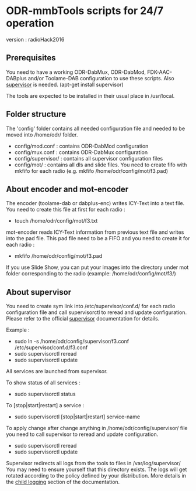 ODR-mmbTools scripts for 24/7 operation
=======================================
version : radioHack2016


Prerequisites
-------------
You need to have a working ODR-DabMux, ODR-DabMod, FDK-AAC-DABplus and/or
Toolame-DAB configuration to use these scripts. Also
[supervisor](http://supervisord.org/) is needed. (apt-get install supervisor)

The tools are expected to be installed in their usual place in /usr/local.

Folder structure
----------------

The 'config' folder contains all needed configuration file and needed to be
moved into /home/odr/ folder.

  * config/mod.conf : contains ODR-DabMod configuration
  * config/mux.conf : contains ODR-DabMux configuration
  * config/supervisor/ : contains all supervisor configuration files
  * config/mot/ : contains all dls and slide files. You need to create fifo
    with mkfifo for each radio (e.g. mkfifo /home/odr/config/mot/f3.pad)


About encoder and mot-encoder
-----------------------------

The encoder (toolame-dab or dabplus-enc) writes ICY-Text into a text file. You
need to create this file at first for each radio :
  * touch /home/odr/config/mot/f3.txt

mot-encoder reads ICY-Text information from previous text file and writes into
the pad file. This pad file need to be a FIFO and you need to create it for
each radio :
  * mkfifo /home/odr/config/mot/f3.pad

If you use Slide Show, you can put your images into the directory under mot
folder corresponding to the radio (example: /home/odr/config/mot/f3/)


About supervisor
----------------

You need to create sym link into /etc/supervisor/conf.d/ for each radio
configuration file and call supervisorctl to reread and update configuration.
Please refer to the official [supervisor](http://supervisord.org/)
documentation for details.

Example :
  * sudo ln -s /home/odr/config/supervisor/f3.conf /etc/supervisor/conf.d/f3.conf
  * sudo supervisorctl reread
  * sudo supervisorctl update

All services are launched from supervisor.

To show status of all services :
  * sudo supervisorctl status

To [stop|start|restart] a service :
  * sudo supervisorctl [stop|start|restart] service-name

To apply change after change anything in /home/odr/config/supervisor/ file you
need to call supervisor to reread and update configuration.
  * sudo supervisorctl reread
  * sudo supervisorctl update

Supervisor redirects all logs from the tools to files in /var/log/supervisor/
You may need to ensure yourself that this directory exists. The logs will get
rotated according to the policy defined by your distribution. More details in
the [child logging](http://supervisord.org/logging.html#child-process-logs)
section of the documentation.
